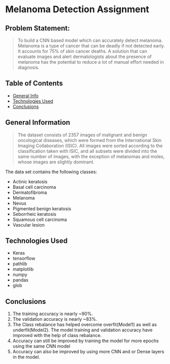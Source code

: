 # Melanoma Detection Assignment

## Problem Statement:
> To build a CNN based model which can accurately detect melanoma. Melanoma is a type of cancer that can be deadly if not detected early. It accounts for 75% of skin cancer deaths. A solution that can evaluate images and alert dermatologists about the presence of melanoma has the potential to reduce a lot of manual effort needed in diagnosis.


## Table of Contents
* [General Info](#general-information)
* [Technologies Used](#technologies-used)
* [Conclusions](#conclusions)

## General Information
> The dataset consists of 2357 images of malignant and benign oncological diseases, which were formed from the International Skin Imaging Collaboration (ISIC). All images were sorted according to the classification taken with ISIC, and all subsets were divided into the same number of images, with the exception of melanomas and moles, whose images are slightly dominant.

The data set contains the following classes:

* Actinic keratosis
* Basal cell carcinoma
* Dermatofibroma
* Melanoma
* Nevus
* Pigmented benign keratosis
* Seborrheic keratosis
* Squamous cell carcinoma
* Vascular lesion

## Technologies Used
- Keras
- tensorflow
- pathlib
- matplotlib
- numpy
- pandas
- glob

## Conclusions
1.   The training accuracy is nearly ~90%.
2.   The validation accuracy is nearly ~83%.
3.   The Class rebalance has helped overcome overfit(Model1) as well as underfit(Model2). The model training and validation accuracy have improved with the help of class rebalance.
4.   Accuracy can still be improved by training the model for more epochs using the same CNN model
4.   Accuracy can also be improved by using more CNN and or Dense layers in the model.
